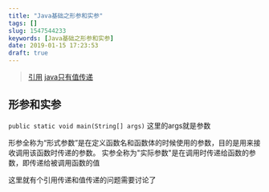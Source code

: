 ```yaml
---
title: "Java基础之形参和实参"
tags: []
slug: 1547544233
keywords: [Java基础之形参和实参]
date: 2019-01-15 17:23:53
draft: true
---
```

>[引用](http://www.cnblogs.com/binyue/p/3862276.html)
[java只有值传递](https://blog.csdn.net/bjweimengshu/article/details/79799485)
<!--java没有保存形参的记录，两个都获取#{offset} #{limit} 这两个获取 并不知道获取的是哪个参数-->
## 形参和实参
`public static void main(String[] args)`
这里的args就是参数

形参全称为“形式参数”是在定义函数名和函数体的时候使用的参数，目的是用来接收调用该函数时传递的参数。
实参全称为"实际参数"是在调用时传递给函数的参数，即传递给被调用函数的值

这里就有个引用传递和值传递的问题需要讨论了



